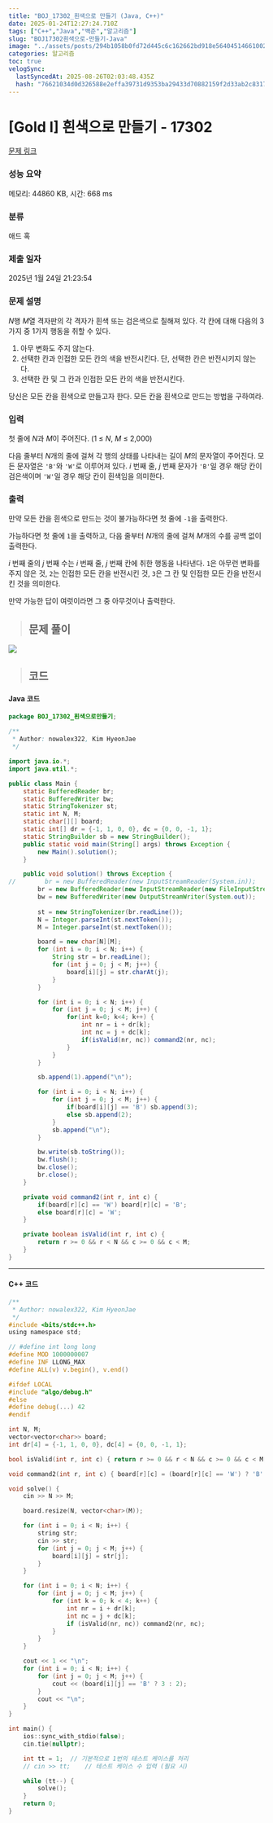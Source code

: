 ```yaml
---
title: "BOJ_17302_흰색으로 만들기 (Java, C++)"
date: 2025-01-24T12:27:24.710Z
tags: ["C++","Java","백준","알고리즘"]
slug: "BOJ17302흰색으로-만들기-Java"
image: "../assets/posts/294b1058b0fd72d445c6c162662bd918e5640451466100293ff377930ee45533.png"
categories: 알고리즘
toc: true
velogSync:
  lastSyncedAt: 2025-08-26T02:03:48.435Z
  hash: "76621034d0d326588e2effa39731d9353ba29433d70882159f2d33ab2c831708"
---
```


# [Gold I] 흰색으로 만들기 - 17302 

[문제 링크](https://www.acmicpc.net/problem/17302) 

### 성능 요약

메모리: 44860 KB, 시간: 668 ms

### 분류

애드 혹

### 제출 일자

2025년 1월 24일 21:23:54

### 문제 설명

<p><em>N</em>행 <em>M</em>열 격자판의 각 격자가 흰색 또는 검은색으로 칠해져 있다. 각 칸에 대해 다음의 3가지 중 1가지 행동을 취할 수 있다.</p>

<ol>
	<li>아무 변화도 주지 않는다.</li>
	<li>선택한 칸과 인접한 모든 칸의 색을 반전시킨다. 단, 선택한 칸은 반전시키지 않는다.</li>
	<li>선택한 칸 및 그 칸과 인접한 모든 칸의 색을 반전시킨다.</li>
</ol>

<p>당신은 모든 칸을 흰색으로 만들고자 한다. 모든 칸을 흰색으로 만드는 방법을 구하여라.</p>

### 입력 

 <p>첫 줄에 <em>N</em>과 <em>M</em>이 주어진다. (1 ≤ <em>N</em>, <em>M</em> ≤ 2,000)</p>

<p>다음 줄부터 <em>N</em>개의 줄에 걸쳐 각 행의 상태를 나타내는 길이 <em>M</em>의 문자열이 주어진다. 모든 문자열은 <code>'B'</code>와 <code>'W'</code>로 이루어져 있다. <em>i</em> 번째 줄, <em>j</em> 번째 문자가 <code>'B'</code>일 경우 해당 칸이 검은색이며 <code>'W'</code>일 경우 해당 칸이 흰색임을 의미한다.</p>

### 출력 

 <p>만약 모든 칸을 흰색으로 만드는 것이 불가능하다면 첫 줄에 <code>-1</code>을 출력한다.</p>

<p>가능하다면 첫 줄에 <code>1</code>을 출력하고, 다음 줄부터 <em>N</em>개의 줄에 걸쳐 <em>M</em>개의 수를 공백 없이 출력한다.</p>

<p><em>i</em> 번째 줄의 <em>j</em> 번째 수는 <em>i</em> 번째 줄, <em>j</em> 번째 칸에 취한 행동을 나타낸다. <code>1</code>은 아무런 변화를 주지 않은 것, <code>2</code>는 인접한 모든 칸을 반전시킨 것, <code>3</code>은 그 칸 및 인접한 모든 칸을 반전시킨 것을 의미한다.</p>

<p>만약 가능한 답이 여럿이라면 그 중 아무것이나 출력한다.</p>

> ## 문제 풀이

![](/assets/posts/294b1058b0fd72d445c6c162662bd918e5640451466100293ff377930ee45533.png)

> ## 코드

#### Java 코드
```java
package BOJ_17302_흰색으로만들기;
        
/**
 * Author: nowalex322, Kim HyeonJae
 */

import java.io.*;
import java.util.*;

public class Main {
    static BufferedReader br;
    static BufferedWriter bw;
    static StringTokenizer st;
    static int N, M;
    static char[][] board;
    static int[] dr = {-1, 1, 0, 0}, dc = {0, 0, -1, 1};
    static StringBuilder sb = new StringBuilder();
    public static void main(String[] args) throws Exception {
        new Main().solution();
    }

    public void solution() throws Exception {
//        br = new BufferedReader(new InputStreamReader(System.in));
        br = new BufferedReader(new InputStreamReader(new FileInputStream("src/main/java/BOJ_17302_흰색으로만들기/input.txt")));
        bw = new BufferedWriter(new OutputStreamWriter(System.out));
        
        st = new StringTokenizer(br.readLine());
        N = Integer.parseInt(st.nextToken());
        M = Integer.parseInt(st.nextToken());

        board = new char[N][M];
        for (int i = 0; i < N; i++) {
            String str = br.readLine();
            for (int j = 0; j < M; j++) {
                board[i][j] = str.charAt(j);
            }
        }

        for (int i = 0; i < N; i++) {
            for (int j = 0; j < M; j++) {
                for(int k=0; k<4; k++) {
                    int nr = i + dr[k];
                    int nc = j + dc[k];
                    if(isValid(nr, nc)) command2(nr, nc);
                }
            }
        }

        sb.append(1).append("\n");

        for (int i = 0; i < N; i++) {
            for (int j = 0; j < M; j++) {
                if(board[i][j] == 'B') sb.append(3);
                else sb.append(2);
            }
            sb.append("\n");
        }

        bw.write(sb.toString());
        bw.flush();
        bw.close();
        br.close();
    }

    private void command2(int r, int c) {
        if(board[r][c] == 'W') board[r][c] = 'B';
        else board[r][c] = 'W';
    }

    private boolean isValid(int r, int c) {
        return r >= 0 && r < N && c >= 0 && c < M;
    }
}
```

---

#### C++ 코드

```c
/**
 * Author: nowalex322, Kim HyeonJae
 */
#include <bits/stdc++.h>
using namespace std;

// #define int long long
#define MOD 1000000007
#define INF LLONG_MAX
#define ALL(v) v.begin(), v.end()

#ifdef LOCAL
#include "algo/debug.h"
#else
#define debug(...) 42
#endif

int N, M;
vector<vector<char>> board;
int dr[4] = {-1, 1, 0, 0}, dc[4] = {0, 0, -1, 1};

bool isValid(int r, int c) { return r >= 0 && r < N && c >= 0 && c < M; }

void command2(int r, int c) { board[r][c] = (board[r][c] == 'W') ? 'B' : 'W'; }

void solve() {
    cin >> N >> M;

    board.resize(N, vector<char>(M));

    for (int i = 0; i < N; i++) {
        string str;
        cin >> str;
        for (int j = 0; j < M; j++) {
            board[i][j] = str[j];
        }
    }

    for (int i = 0; i < N; i++) {
        for (int j = 0; j < M; j++) {
            for (int k = 0; k < 4; k++) {
                int nr = i + dr[k];
                int nc = j + dc[k];
                if (isValid(nr, nc)) command2(nr, nc);
            }
        }
    }

    cout << 1 << "\n";
    for (int i = 0; i < N; i++) {
        for (int j = 0; j < M; j++) {
            cout << (board[i][j] == 'B' ? 3 : 2);
        }
        cout << "\n";
    }
}

int main() {
    ios::sync_with_stdio(false);
    cin.tie(nullptr);

    int tt = 1;  // 기본적으로 1번의 테스트 케이스를 처리
    // cin >> tt;    // 테스트 케이스 수 입력 (필요 시)

    while (tt--) {
        solve();
    }
    return 0;
}
```